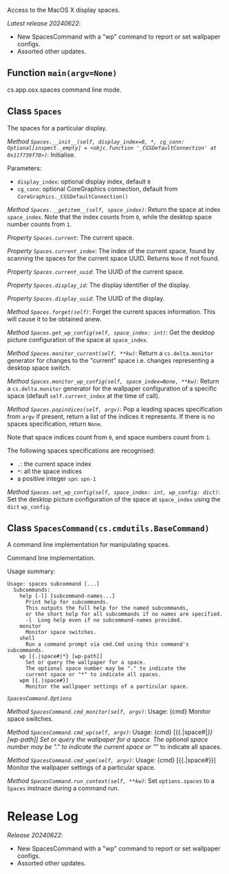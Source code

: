 Access to the MacOS X display spaces.

*Latest release 20240622*:
* New SpacesCommand with a "wp" command to report or set wallpaper configs.
* Assorted other updates.

## Function `main(argv=None)`

cs.app.osx.spaces command line mode.

## Class `Spaces`

The spaces for a particular display.

*Method `Spaces.__init__(self, display_index=0, *, cg_conn: Optional[inspect._empty] = <objc.function '_CGSDefaultConnection' at 0x11f739f70>)`*:
Initialise.

Parameters:
* `display_index`: optional display index, default `0`
* `cg_conn`: optional CoreGraphics connection,
  default from `CoreGraphics._CGSDefaultConnection()`

*Method `Spaces.__getitem__(self, space_index)`*:
Return the space at index `space_index`.
Note that the index counts from `0`, while the desktop space
number counts from `1`.

*Property `Spaces.current`*:
The current space.

*Property `Spaces.current_index`*:
The index of the current space, found by scanning the spaces
for the current space UUID.
Returns `None` if not found.

*Property `Spaces.current_uuid`*:
The UUID of the current space.

*Property `Spaces.display_id`*:
The display identifier of the display.

*Property `Spaces.display_uuid`*:
The UUID of the display.

*Method `Spaces.forget(self)`*:
Forget the current spaces information.
This will cause it to be obtained anew.

*Method `Spaces.get_wp_config(self, space_index: int)`*:
Get the desktop picture configuration of the space at `space_index`.

*Method `Spaces.monitor_current(self, **kw)`*:
Return a `cs.delta.monitor` generator for changes to the
"current" space i.e. changes representing a desktop space switch.

*Method `Spaces.monitor_wp_config(self, space_index=None, **kw)`*:
Return a `cs.delta.monitor` generator for the wallpaper
configuration of a specific space (default `self.current_index`
at the time of call).

*Method `Spaces.popindices(self, argv)`*:
Pop a leading spaces specification from `argv` if present,
return a list of the indices it represents.
If there is no spaces specification, return `None`.

Note that space indices count from `0`, and space numbers count from `1`.

The following spaces specifications are recognised:
* `.`: the current space index
* `*`: all the space indices
* a positive integer `spn`: `spn-1`

*Method `Spaces.set_wp_config(self, space_index: int, wp_config: dict)`*:
Set the desktop picture configuration of the space at
`space_index` using the `dict` `wp_config`.

## Class `SpacesCommand(cs.cmdutils.BaseCommand)`

A command line implementation for manipulating spaces.

Command line implementation.

Usage summary:

    Usage: spaces subcommand [...]
      Subcommands:
        help [-l] [subcommand-names...]
          Print help for subcommands.
          This outputs the full help for the named subcommands,
          or the short help for all subcommands if no names are specified.
          -l  Long help even if no subcommand-names provided.
        monitor
          Monitor space switches.
        shell
          Run a command prompt via cmd.Cmd using this command's subcommands.
        wp [{.|space#|*} [wp-path]]
          Set or query the wallpaper for a space.
          The optional space number may be "." to indicate the
          current space or "*" to indicate all spaces.
        wpm [{.|space#}]
          Monitor the wallpaper settings of a particular space.

*`SpacesCommand.Options`*

*Method `SpacesCommand.cmd_monitor(self, argv)`*:
Usage: {cmd}
Monitor space switches.

*Method `SpacesCommand.cmd_wp(self, argv)`*:
Usage: {cmd} [{{.|space#|*}} [wp-path]]
Set or query the wallpaper for a space.
The optional space number may be "." to indicate the
current space or "*" to indicate all spaces.

*Method `SpacesCommand.cmd_wpm(self, argv)`*:
Usage: {cmd} [{{.|space#}}]
Monitor the wallpaper settings of a particular space.

*Method `SpacesCommand.run_context(self, **kw)`*:
Set `options.spaces` to a `Spaces` instnace during a command run.

# Release Log



*Release 20240622*:
* New SpacesCommand with a "wp" command to report or set wallpaper configs.
* Assorted other updates.
